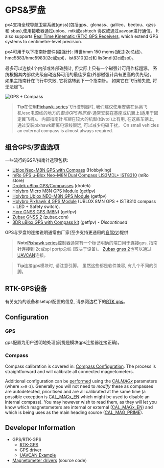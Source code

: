 # GPS&罗盘

px4支持全球导航卫星系统(gnss)(包括gps、glonass、galileo、beetou、qzss 和 sbas),使用接收器通过ublox、mtk或ashtech 协议或通过uavcan进行通信。 It also supports [Real Time Kinematic (RTK) GPS Receivers](../gps_compass/rtk_gps.md), which extend GPS systems to centimetre-level precision.

px4可用于以下指南针部件(磁强计): 博世bmm 150 mems(通过i2c总线)、hmc5883/hmc5983(i2c或spi)、ist8310(i2c)和 lis3mdl(i2c或spi)。

最多可以连接4个内部或外部磁强计, 但实际上只有一个磁强计可用作标题源。 系统根据其内部优先级自动选择可用的最佳罗盘(外部磁强计具有更高的优先级)。 如果主指南针在飞行中失败, 它将跳转到下一个指南针。 如果它在飞行前失败, 将无法起飞。

![GPS + Compass](../../images/gps_compass.jpg)

> **Tip**在使用[Pixhawk-series](../flight_controller/pixhawk_series.md)飞行控制器时, 我们建议使用安装在远离飞机/esc电源线的地方的*整合GPS和罗盘*-通常安装在基座或机翼上(适用于固定翼飞机)。 内部指南针*可能*在较大的机型(如vtol)上有用, 在这些车辆上, 通过安装pixhawk距离电源线很远, 可以减少电磁干扰。 On small vehicles an external compass is almost always required.

## 组合GPS/罗盘选项

一些流行的GSP/指南针选项包括:

- [Ublox Neo-M8N GPS with Compass](https://hobbyking.com/en_us/ublox-neo-m8n-gps-with-compass.html?gclid=Cj0KCQjwqM3VBRCwARIsAKcekb3ojv1ZhLz1-GuvCsUuGT8ZZuw8meMIV_I6pgUCj6DJRzHBY9OApekaAgI5EALw_wcB&gclsrc=aw.ds&___store=en_us) (Hobbyking)
- [mRo GPS u-Blox Neo-M8N Dual Compass LIS3MDL+ IST8310](https://store.mrobotics.io/ProductDetails.asp?ProductCode=mro-gps003-mr) (mRo store)
- [Drotek uBlox GPS/Compasses](https://drotek.com/shop/en/184-u-blox) (drotek)
- [Holybro Micro M8N GPS Module](https://www.getfpv.com/holybro-micro-m8n-gps-module.html) (getfpv)
- [Holybro Ublox NEO-M8N GPS Module](https://www.getfpv.com/holybro-ublox-neo-m8n-gps-module.html) (getfpv)
- [Holybro Pixhawk 4 GPS Module](https://shop.holybro.com/pixhawk-4-gps-module_p1094.html) (UBLOX 8MN GPS + IST8310 compass + LED + Safety switch).
- [Here GNSS GPS (M8N)](https://www.getfpv.com/here-gnss-gps-m8n.html) (getfpv) 
- [Zubax GNSS 2](https://zubax.com/products/gnss_2) (zubax.com)
- [3DR uBlox GPS with Compass kit](https://www.getfpv.com/3dr-ublox-gps-with-compass-kit.html) (getfpv) - *Discontinued*

GPS与罗盘的连接说明通常由厂家(至少支持更通用的[自驾仪](../flight_controller/README.md))提供

> **Note**[Pixhawk series](../flight_controller/pixhawk_series.md)控制器通常有一个标记明确的端口用于连接gps, 指南针连接到i2c或spi portp总线 (取决于设备)。 [Zubax gnss 2](https://zubax.com/products/gnss_2)也可以通过[UAVCAN](https://dev.px4.io/en/uavcan/)连接。

<span></span>

> **Tip**连接gps模块时, 请注意引脚。 虽然这些都是软件兼容, 有几个不同的引脚。

## RTK-GPS设备

有关支持的设备和setup/配置的信息, 请参阅边栏下的[RTK gps](../gps_compass/rtk_gps.md)。

## Configuration

### GPS

gps配置为用户透明地处理(前提是模块gps连接器连接正确)。

### Compass

Compass calibration is covered in: [Compass Configuration](../config/compass.md). The process is straightforward and will calibrate all connected magnetometers.

Additional configuration can be [performed](../advanced_config/parameters.md) using the [CAL*MAGx*](../advanced_config/parameter_reference.md#CAL_MAG0_EN) parameters (where `x=0-3`). Generally you will not need to *modify* these as compasses are autodetected, prioritised and are all calibrated at the same time (a possible exception is [CAL\_MAGx\_EN](../advanced_config/parameter_reference.md#CAL_MAG0_EN) which might be used to disable an internal compass). You may however wish to read them, as they will let you know which magnetometers are internal or external ([CAL\_MAGx\_EN](../advanced_config/parameter_reference.md#CAL_MAG0_EN)) and which is being uses as the main heading source ([CAL_MAG_PRIME](../advanced_config/parameter_reference.md#CAL_MAG_PRIME)).

## Developer Information

- GPS/RTK-GPS 
  - [RTK-GPS](https://dev.px4.io/en/advanced/rtk_gps.html) 
  - [GPS driver](https://dev.px4.io/en/middleware/modules_driver.html#gps)
  - [UAVCAN Example](https://dev.px4.io/en/uavcan/)
- [Magnetometer drivers](https://github.com/PX4/Firmware/tree/master/src/drivers/magnetometer) (source code)